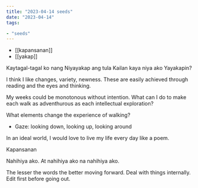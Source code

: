 ```yaml
---
title: "2023-04-14 seeds"
date: "2023-04-14"
tags:

- "seeds"
---
```


- [[kapansanan]]
- [[yakap]]

Kaytagal-tagal ko nang
Niyayakap ang tula
Kailan kaya niya ako
Yayakapin?

I think I like changes, variety, newness. These are easily achieved through reading and the eyes and thinking.

My weeks could be monotonous without intention. What can I do to make each walk as adventhurous as each intellectual exploration?

What elements change the experience of walking?
- Gaze: looking down, looking up, looking around

In an ideal world, I would love to live my life every day like a poem.

Kapansanan

Nahihiya ako. At nahihiya ako na nahihiya ako.

The lesser the words the better moving forward. Deal with things internally. Edit first before going out.